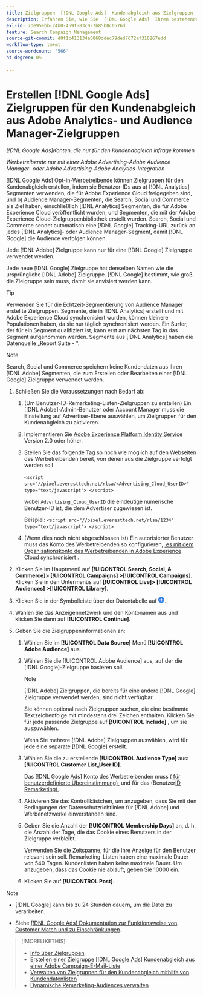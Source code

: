 ```yaml
---
title: Zielgruppen  [!DNL Google Ads]  Kundenabgleich aus Zielgruppen  [!DNL Adobe]  Zielgruppen erstellen
description: Erfahren Sie, wie Sie  [!DNL Google Ads]  Ihren bestehenden Adobe Analytics- und Audience Manager-Zielgruppen Kundenabgleich erstellen.
exl-id: 7de95ebb-24b0-459f-83c0-7b85b0c0576d
feature: Search Campaign Management
source-git-commit: d0f1c413134a0868ddec79ded7672af316267edd
workflow-type: tm+mt
source-wordcount: '566'
ht-degree: 0%

---
```


# Erstellen [!DNL Google Ads] Zielgruppen für den Kundenabgleich aus Adobe Analytics- und Audience Manager-Zielgruppen

*[!DNL Google Ads]Konten, die nur für den Kundenabgleich infrage kommen*

*Werbetreibende nur mit einer Adobe Advertising-Adobe Audience Manager- oder Adobe Advertising-Adobe Analytics-Integration*

[!DNL Google Ads] Opt-in-Werbetreibende können Zielgruppen für den Kundenabgleich erstellen, indem sie Benutzer-IDs aus a) [!DNL Analytics] Segmenten verwenden, die für Adobe Experience Cloud freigegeben sind, und b) Audience Manager-Segmenten, die Search, Social und Commerce als Ziel haben, einschließlich [!DNL Analytics] Segmenten, die für Adobe Experience Cloud veröffentlicht wurden, und Segmenten, die mit der Adobe Experience Cloud-Zielgruppenbibliothek erstellt wurden. Search, Social und Commerce sendet automatisch eine [!DNL Google] Tracking-URL zurück an jedes [!DNL Analytics]- oder Audience Manager-Segment, damit [!DNL Google] die Audience verfolgen können.

Jede [!DNL Adobe] Zielgruppe kann nur für eine [!DNL Google] Zielgruppe verwendet werden.

Jede neue [!DNL Google] Zielgruppe hat denselben Namen wie die ursprüngliche [!DNL Adobe] Zielgruppe. [!DNL Google] bestimmt, wie groß die Zielgruppe sein muss, damit sie anvisiert werden kann.

>[!TIP]
>
>Verwenden Sie für die Echtzeit-Segmentierung von Audience Manager erstellte Zielgruppen. Segmente, die in [!DNL Analytics] erstellt und mit Adobe Experience Cloud synchronisiert wurden, können kleinere Populationen haben, da sie nur täglich synchronisiert werden. Ein Surfer, der für ein Segment qualifiziert ist, kann erst am nächsten Tag in das Segment aufgenommen werden. Segmente aus [!DNL Analytics] haben die Datenquelle „Report Suite - &quot;.

>[!NOTE]
>
>Search, Social und Commerce speichern keine Kundendaten aus Ihren [!DNL Adobe] Segmenten, die zum Erstellen oder Bearbeiten einer [!DNL Google] Zielgruppe verwendet werden.

1. Schließen Sie die Voraussetzungen nach Bedarf ab:

   1. (Um Benutzer-ID-Remarketing-Listen-Zielgruppen zu erstellen) Ein [!DNL Adobe]-Admin-Benutzer oder Account Manager muss die Einstellung auf Advertiser-Ebene auswählen, um Zielgruppen für den Kundenabgleich zu aktivieren.

   1. Implementieren Sie [Adobe Experience Platform Identity Service](https://experienceleague.adobe.com/docs/id-service/using/home.html?lang=de) Version 2.0 oder höher.

   1. Stellen Sie das folgende Tag so hoch wie möglich auf den Webseiten des Werbetreibenden bereit, von denen aus die Zielgruppe verfolgt werden soll

      `<script src="//pixel.everesttech.net/rlsa/<Advertising_Cloud_UserID>" type="text/javascript"> </script>`

      wobei `Advertising_Cloud_UserID` die eindeutige numerische Benutzer-ID ist, die dem Advertiser zugewiesen ist.

      Beispiel: `<script src="//pixel.everesttech.net/rlsa/1234" type="text/javascript"> </script>`

   1. (Wenn dies noch nicht abgeschlossen ist) Ein autorisierter Benutzer muss das Konto des Werbetreibenden so konfigurieren, [&#x200B; es mit dem Organisationskonto des Werbetreibenden in Adobe Experience Cloud synchronisiert &#x200B;](/help/search-social-commerce/admin/sync-adobe-audiences.md).

1. Klicken Sie im Hauptmenü auf **[!UICONTROL Search, Social, & Commerce]> [!UICONTROL Campaigns] >[!UICONTROL Campaigns]**. Klicken Sie in den Untermenüs auf **[!UICONTROL Live]> [!UICONTROL Audiences] >[!UICONTROL Library]**.

1. Klicken Sie in der Symbolleiste über der Datentabelle auf ![Erstellen](/help/search-social-commerce/assets/add.png "Erstellen").

1. Wählen Sie das Anzeigennetzwerk und den Kontonamen aus und klicken Sie dann auf **[!UICONTROL Continue]**.

1. Geben Sie die Zielgruppeninformationen an:

   1. Wählen Sie im **[!UICONTROL Data Source]** Menü **[!UICONTROL Adobe Audience]** aus.

   1. Wählen Sie die [!UICONTROL Adobe Audience] aus, auf der die [!DNL Google]-Zielgruppe basieren soll.

      >[!NOTE]
      >
      >[!DNL Adobe] Zielgruppen, die bereits für eine andere [!DNL Google] Zielgruppe verwendet werden, sind nicht verfügbar.

      Sie können optional nach Zielgruppen suchen, die eine bestimmte Textzeichenfolge mit mindestens drei Zeichen enthalten. Klicken Sie für jede passende Zielgruppe auf **[!UICONTROL Include]** , um sie auszuwählen.

      Wenn Sie mehrere [!DNL Adobe] Zielgruppen auswählen, wird für jede eine separate [!DNL Google] erstellt.

   1. Wählen Sie die zu erstellende **[!UICONTROL Audience Type]** aus: **[!UICONTROL Customer List_User ID]**.

      Das [!DNL Google Ads] Konto des Werbetreibenden muss ([&#x200B; für benutzerdefinierte Übereinstimmung) &#x200B;](https://support.google.com/adspolicy/answer/6299717) und für das (Benutzer[ID Remarketing) &#x200B;](https://support.google.com/google-ads/answer/9199250).

   1. Aktivieren Sie das Kontrollkästchen, um anzugeben, dass Sie mit den Bedingungen der Datenschutzrichtlinien für [!DNL Adobe] und Werbenetzwerke einverstanden sind.

   1. Geben Sie die Anzahl der **[!UICONTROL Membership Days]** an, d. h. die Anzahl der Tage, die das Cookie eines Benutzers in der Zielgruppe verbleibt.

      Verwenden Sie die Zeitspanne, für die Ihre Anzeige für den Benutzer relevant sein soll. Remarketing-Listen haben eine maximale Dauer von 540 Tagen. Kundenlisten haben keine maximale Dauer. Um anzugeben, dass das Cookie nie abläuft, geben Sie 10000 ein.

   1. Klicken Sie auf **[!UICONTROL Post]**.

>[!NOTE]
>
>* [!DNL Google] kann bis zu 24 Stunden dauern, um die Datei zu verarbeiten.
>
>* Siehe [[!DNL Google Ads] Dokumentation zur Funktionsweise von Customer Match und zu Einschränkungen](https://support.google.com/displayvideo/answer/9539301).

>[!MORELIKETHIS]
>
>* [Info über Zielgruppen](audience-about.md)
>* [Erstellen einer Zielgruppe  [!DNL Google Ads]  Kundenabgleich aus einer Adobe Campaign-E-Mail-Liste](google-audience-from-campaign-email-list.md)
>* [Verwalten von Zielgruppen für den Kundenabgleich mithilfe von Kundendatenlisten](audience-from-customer-data-list.md)
>* [Dynamische Remarketing-Audiences verwalten](audience-dynamic-remarketing-manage.md)
